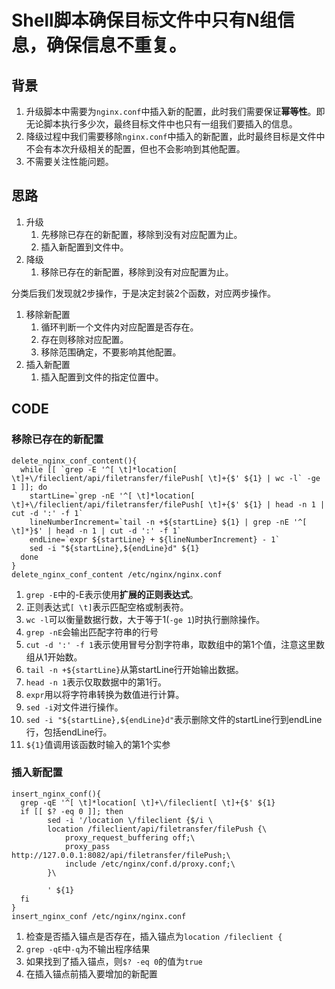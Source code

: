 # Shell脚本确保目标文件中只有N组信息，确保信息不重复。

## 背景

1. 升级脚本中需要为`nginx.conf`中插入新的配置，此时我们需要保证**幂等性**。即无论脚本执行多少次，最终目标文件中也只有一组我们要插入的信息。
2. 降级过程中我们需要移除`nginx.conf`中插入的新配置，此时最终目标是文件中不会有本次升级相关的配置，但也不会影响到其他配置。
3. 不需要关注性能问题。

## 思路

1. 升级
    1. 先移除已存在的新配置，移除到没有对应配置为止。
    2. 插入新配置到文件中。
2. 降级
    1. 移除已存在的新配置，移除到没有对应配置为止。

分类后我们发现就2步操作，于是决定封装2个函数，对应两步操作。

1. 移除新配置
    1. 循环判断一个文件内对应配置是否存在。
    2. 存在则移除对应配置。
    3. 移除范围确定，不要影响其他配置。
2. 插入新配置
    1. 插入配置到文件的指定位置中。

## CODE

### 移除已存在的新配置

```shell
delete_nginx_conf_content(){
  while [[ `grep -E '^[ \t]*location[ \t]+\/fileclient/api/filetransfer/filePush[ \t]+{$' ${1} | wc -l` -ge 1 ]]; do
    startLine=`grep -nE '^[ \t]*location[ \t]+\/fileclient/api/filetransfer/filePush[ \t]+{$' ${1} | head -n 1 | cut -d ':' -f 1`
    lineNumberIncrement=`tail -n +${startLine} ${1} | grep -nE '^[ \t]*}$' | head -n 1 | cut -d ':' -f 1`
    endLine=`expr ${startLine} + ${lineNumberIncrement} - 1`
    sed -i "${startLine},${endLine}d" ${1}
  done
}
delete_nginx_conf_content /etc/nginx/nginx.conf
```

1. `grep -E`中的-E表示使用**扩展的正则表达式**。
2. 正则表达式`[ \t]`表示匹配空格或制表符。
3. `wc -l`可以衡量数据行数，大于等于1(`-ge 1`)时执行删除操作。
4. `grep -nE`会输出匹配字符串的行号
5. `cut -d ':' -f 1`表示使用冒号分割字符串，取数组中的第1个值，注意这里数组从1开始数。
6. `tail -n +${startLine}`从第startLine行开始输出数据。
7. `head -n 1`表示仅取数据中的第1行。
8. `expr`用以将字符串转换为数值进行计算。
9. `sed -i`对文件进行操作。
10. `sed -i "${startLine},${endLine}d"`表示删除文件的startLine行到endLine行，包括endLine行。
11. `${1}`值调用该函数时输入的第1个实参

### 插入新配置

```shell
insert_nginx_conf(){
  grep -qE '^[ \t]*location[ \t]+\/fileclient[ \t]+{$' ${1}
  if [[ $? -eq 0 ]]; then
        sed -i '/location \/fileclient {$/i \
        location /fileclient/api/filetransfer/filePush {\
            proxy_request_buffering off;\
            proxy_pass http://127.0.0.1:8082/api/filetransfer/filePush;\
            include /etc/nginx/conf.d/proxy.conf;\
        }\
      
        ' ${1}
  fi
}
insert_nginx_conf /etc/nginx/nginx.conf
```

1. 检查是否插入锚点是否存在，插入锚点为`location /fileclient {`
2. `grep -qE`中`-q`为不输出程序结果
3. 如果找到了插入锚点，则`$? -eq 0`的值为`true`
4. 在插入锚点前插入要增加的新配置